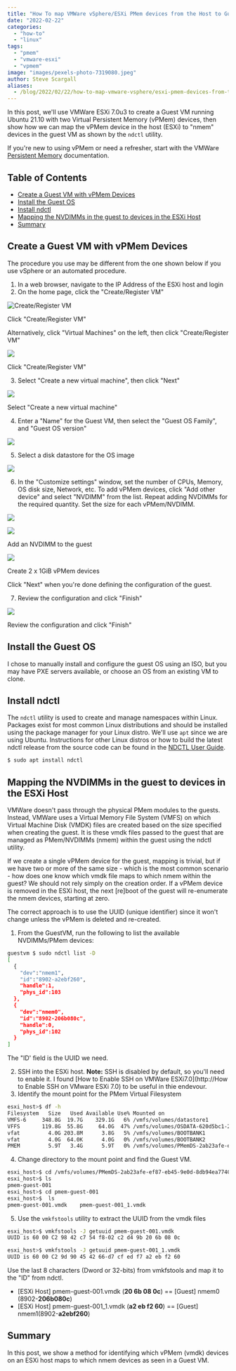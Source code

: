 ```yaml
---
title: "How To map VMWare vSphere/ESXi PMem devices from the Host to Guest VM"
date: "2022-02-22"
categories: 
  - "how-to"
  - "linux"
tags: 
  - "pmem"
  - "vmware-esxi"
  - "vpmem"
image: "images/pexels-photo-7319080.jpeg"
author: Steve Scargall
aliases:
  - /blog/2022/02/22/how-to-map-vmware-vsphere/esxi-pmem-devices-from-the-host-to-guest-vm/
---
```


In this post, we'll use VMWare ESXi 7.0u3 to create a Guest VM running Ubuntu 21.10 with two Virtual Persistent Memory (vPMem) devices, then show how we can map the vPMem device in the host (ESXi) to "nmem" devices in the guest VM as shown by the `ndctl` utility.

If you're new to using vPMem or need a refresher, start with the VMWare [Persistent Memory](https://docs.vmware.com/en/VMware-vSphere/7.0/com.vmware.vsphere.resmgmt.doc/GUID-EB72D358-9C2C-4FBD-81A9-A145E155CE31.html) documentation.

## Table of Contents

- [Create a Guest VM with vPMem Devices](#create-a-guest-vm-with-vpmem-devices)
- [Install the Guest OS](#install-the-guest-os)
- [Install ndctl](#install-ndctl)
- [Mapping the NVDIMMs in the guest to devices in the ESXi Host](#mapping-the-nvdimms-in-the-guest-to-devices-in-the-esxi-host)
- [Summary](#summary)

## Create a Guest VM with vPMem Devices

The procedure you use may be different from the one shown below if you use vSphere or an automated procedure.

1. In a web browser, navigate to the IP Address of the ESXi host and login
2. On the home page, click the "Create/Register VM"

![Create/Register VM](images/001-Create-Register_VM.png)

Click "Create/Register VM"

Alternatively, click "Virtual Machines" on the left, then click "Create/Register VM"

![](images/001-Create-Register_VM-1.png)

Click "Create/Register VM"

3. Select "Create a new virtual machine", then click "Next"

![](images/Create_ESXi_GuestVM_001.png)

Select "Create a new virtual machine"

4. Enter a "Name" for the Guest VM, then select the "Guest OS Family", and "Guest OS version"

![](images/Create_ESXi_GuestVM_002.png)

5. Select a disk datastore for the OS image

![](images/Create_ESXi_GuestVM_003.png)

6. In the "Customize settings" window, set the number of CPUs, Memory, OS disk size, Network, etc. To add vPMem devices, click "Add other device" and select "NVDIMM" from the list. Repeat adding NVDIMMs for the required quantity. Set the size for each vPMem/NVDIMM.

![](images/Create_ESXi_GuestVM_004.png)

![](images/Create_ESXi_GuestVM_005.png)

Add an NVDIMM to the guest

![](images/Create_ESXi_GuestVM_006.png)

Create 2 x 1GiB vPMem devices

Click "Next" when you're done defining the configuration of the guest.

7. Review the configuration and click "Finish"

![](images/Create_ESXi_GuestVM_007.png)

Review the configuration and click "Finish"

## Install the Guest OS

I chose to manually install and configure the guest OS using an ISO, but you may have PXE servers available, or choose an OS from an existing VM to clone.

## Install ndctl

The `ndctl` utility is used to create and manage namespaces within Linux. Packages exist for most common Linux distributions and should be installed using the package manager for your Linux distro. We'll use `apt` since we are using Ubuntu. Instructions for other Linux distros or how to build the latest ndctl release from the source code can be found in the [NDCTL User Guide](https://docs.pmem.io/ndctl-user-guide/installing-ndctl).

```bash
$ sudo apt install ndctl
```

## Mapping the NVDIMMs in the guest to devices in the ESXi Host

VMWare doesn't pass through the physical PMem modules to the guests. Instead, VMWare uses a Virtual Memory File System (VMFS) on which Virtual Machine Disk (VMDK) files are created based on the size specified when creating the guest. It is these vmdk files passed to the guest that are managed as PMem/NVDIMMs (nmem) within the guest using the ndctl utility.

If we create a single vPMem device for the guest, mapping is trivial, but if we have two or more of the same size - which is the most common scenario - how does one know which vmdk file maps to which nmem within the guest? We should not rely simply on the creation order. If a vPMem device is removed in the ESXi host, the next \[re\]boot of the guest will re-enumerate the nmem devices, starting at zero.

The correct approach is to use the UUID (unique identifier) since it won't change unless the vPMem is deleted and re-created.

1. From the GuestVM, run the following to list the available NVDIMMs/PMem devices:

```bash
guestvm $ sudo ndctl list -D
[
  {
    "dev":"nmem1",
    "id":"8902-a2ebf260",
    "handle":1,
    "phys_id":103
  },
  {
    "dev":"nmem0",
    "id":"8902-206b080c",
    "handle":0,
    "phys_id":102
  }
]
```

The "ID' field is the UUID we need.

2. SSH into the ESXi host. **Note:** SSH is disabled by default, so you'll need to enable it. I found [How to Enable SSH on VMWare ESXi7.0](http://How to Enable SSH on VMware ESXi 7.0) to be useful in thie endevour.
3. Identify the mount point for the PMem Virtual Filesystem

```bash
esxi_host>$ df -h
Filesystem   Size   Used Available Use% Mounted on
VMFS-6     348.8G  19.7G    329.1G   6% /vmfs/volumes/datastore1
VFFS       119.8G  55.8G     64.0G  47% /vmfs/volumes/OSDATA-620d5bc1-298adcee-3482-a4bf01361b90
vfat         4.0G 203.8M      3.8G   5% /vmfs/volumes/BOOTBANK1
vfat         4.0G  64.0K      4.0G   0% /vmfs/volumes/BOOTBANK2
PMEM         5.9T   3.4G      5.9T   0% /vmfs/volumes/PMemDS-2ab23afe-ef87-eb45-9e0d-8db94ea7740d
```

4. Change directory to the mount point and find the Guest VM.

```bash
esxi_host>$ cd /vmfs/volumes/PMemDS-2ab23afe-ef87-eb45-9e0d-8db94ea7740d
esxi_host>$ ls
pmem-guest-001
esxi_host>$ cd pmem-guest-001
esxi_host>$  ls
pmem-guest-001.vmdk    pmem-guest-001_1.vmdk
```

5. Use the `vmkfstools` utility to extract the UUID from the vmdk files

```bash
esxi_host>$ vmkfstools -J getuuid pmem-guest-001.vmdk
UUID is 60 00 C2 98 42 c7 54 f8-02 c2 d4 9b 20 6b 08 0c

esxi_host>$ vmkfstools -J getuuid pmem-guest-001_1.vmdk
UUID is 60 00 C2 9d 90 45 42 66-d7 cf ed f7 a2 eb f2 60
```

Use the last 8 characters (Dword or 32-bits) from vmkfstools and map it to the "ID" from ndctl.

- \[ESXi Host\] pmem-guest-001.vmdk (**20 6b 08 0c**) == \[Guest\] nmem0 (8902-**206b080c**)
- \[ESXi Host\] pmem-guest-001\_1.vmdk (**a2 eb f2 60**) == \[Guest\] nmem1(8902-**a2ebf260**)

## Summary

In this post, we show a method for identifying which vPMem (vmdk) devices on an ESXi host maps to which nmem devices as seen in a Guest VM.
